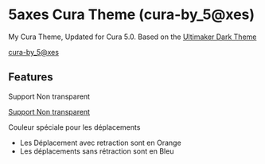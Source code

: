 # 5axes Cura Theme (cura-by_5@xes)

My Cura Theme, Updated for Cura 5.0. Based on the [Ultimaker Dark Theme]()

[cura-by_5@xes](./images/cura-by_5axes.jpg)

## Features

Support Non transparent

[Support Non transparent](./images/support.jpg)


Couleur spéciale pour les déplacements 
* Les Déplacement avec retraction sont en Orange 
* Les déplacements sans rétraction sont en Bleu
